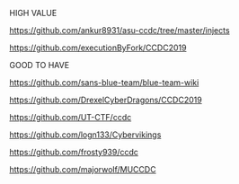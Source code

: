 HIGH VALUE

https://github.com/ankur8931/asu-ccdc/tree/master/injects

https://github.com/executionByFork/CCDC2019


GOOD TO HAVE

https://github.com/sans-blue-team/blue-team-wiki

https://github.com/DrexelCyberDragons/CCDC2019

https://github.com/UT-CTF/ccdc

https://github.com/logn133/Cybervikings

https://github.com/frosty939/ccdc

https://github.com/majorwolf/MUCCDC
